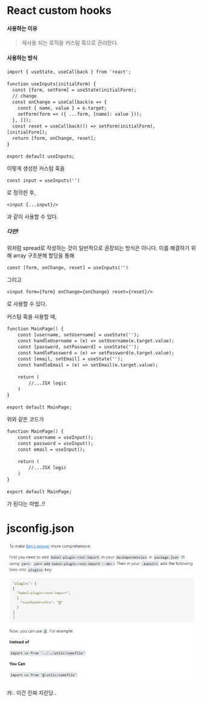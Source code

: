 # React custom hooks

#### 사용하는 이유

> 재사용 되는 로직을 커스텀 훅으로 관리한다.

#### 사용하는 방식

```react
import { useState, useCallback } from 'react';

function useInputs(initialForm) {
  const [form, setForm] = useState(initialForm);
  // change
  const onChange = useCallback(e => {
    const { name, value } = e.target;
    setForm(form => ({ ...form, [name]: value }));
  }, []);
  const reset = useCallback(() => setForm(initialForm), [initialForm]);
  return [form, onChange, reset];
}

export default useInputs;
```

이렇게 생성한 커스텀 훅을

```react
const input = useInputs('')
```

로 정의한 후,

```react
<input {...input}/>
```

과 같이 사용할 수 있다.

##### 다만!

위처럼 spread로 작성하는 것이 일반적으로 권장되는 방식은 아니다. 이를 해결하기 위해 array 구조분해 할당을 통해

```react
const [form, onChange, reset] = useInputs('')
```

그리고

```react
<input form={form} onChange={onChange} reset={reset}/>
```

로 사용할 수 있다.



커스텀 훅을 사용할 때,

```react
function MainPage() {
    const [username, setUsername] = useState('');
    const handleUsername = (e) => setUsername(e.target.value);
    const [password, setPassword] = useState('');
    const handlePassword = (e) => setPassword(e.target.value);
    const [email, setEmail] = useState('');
    const handleEmail = (e) => setEmail(e.target.value);
    
    return (
    	//...JSX logic
    )
}

export default MainPage;
```

위와 같은 코드가

```react
function MainPage() {
    const username = useInput();
    const password = useInput();
    const email = useInput();

    return (
    	//...JSX logic
    )
}

export default MainPage;
```

가 된다는 마법..!!



# jsconfig.json

![image-20220614173816802](README.assets/image-20220614173816802.png)

캬.. 이건 진짜 지린당..